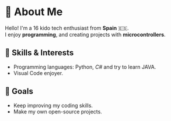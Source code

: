 # 👋 About Me

Hello! I'm a 16 kido tech enthusiast from **Spain** 🇪🇸.  
I enjoy **programming**, and creating projects with **microcontrollers**.

## 🔧 Skills & Interests
- Programming languages: Python, *C#* and try to learn JAVA.
- Visual Code enjoyer.

## 🌟 Goals
- Keep improving my coding skills.
- Make my own open-source projects.

